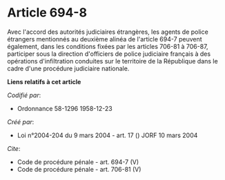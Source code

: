 # Article 694-8

Avec l'accord des autorités judiciaires étrangères, les agents de police étrangers mentionnés au deuxième alinéa de l'article
694-7 peuvent également, dans les conditions fixées par les articles 706-81 à 706-87, participer sous la direction
d'officiers de police judiciaire français à des opérations d'infiltration conduites sur le territoire de la République dans
le cadre d'une procédure judiciaire nationale.

**Liens relatifs à cet article**

_Codifié par_:

  - Ordonnance 58-1296 1958-12-23

_Créé par_:

  - Loi n°2004-204 du 9 mars 2004 - art. 17 () JORF 10 mars 2004

_Cite_:

  - Code de procédure pénale - art. 694-7 (V)
  - Code de procédure pénale - art. 706-81 (V)
